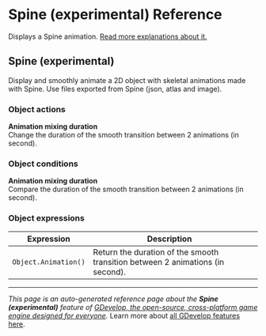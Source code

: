 # Spine (experimental) Reference

Displays a Spine animation. [Read more explanations about it.](/gdevelop5/objects/spine)



## Spine (experimental) 

Display and smoothly animate a 2D object with skeletal animations made with Spine. Use files exported from Spine (json, atlas and image). 

### Object actions

**Animation mixing duration**  
Change the duration of the smooth transition between 2 animations (in second).

### Object conditions

**Animation mixing duration**  
Compare the duration of the smooth transition between 2 animations (in second).

### Object expressions

| Expression | Description |  |
|-----|-----|-----|
| `Object.Animation()` | Return the duration of the smooth transition between 2 animations (in second). ||

---
*This page is an auto-generated reference page about the **Spine (experimental)** feature of [GDevelop, the open-source, cross-platform game engine designed for everyone](https://gdevelop.io/).* Learn more about [all GDevelop features here](/gdevelop5/all-features).